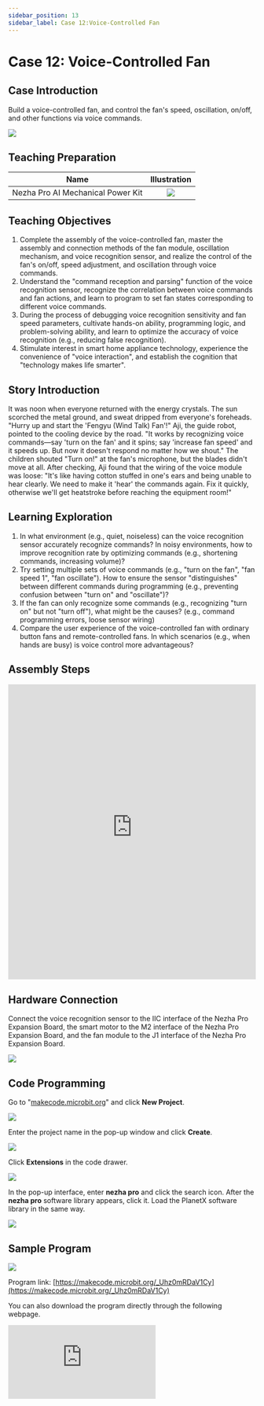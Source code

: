 ```yaml
---
sidebar_position: 13
sidebar_label: Case 12:Voice-Controlled Fan
---
```


# Case 12: Voice-Controlled Fan

## Case Introduction
Build a voice-controlled fan, and control the fan's speed, oscillation, on/off, and other functions via voice commands.

![](https://wiki-media-ef.oss-cn-hongkong.aliyuncs.com/i18n/en/docusaurus-plugin-content-docs/current/microbit/building-blocks/nezha-pro-ai-mechanical-power-kit/images/nezha-pro-ai-mechanical-power-kit-case-12-01.png)

## Teaching Preparation

| Name | Illustration |
| :----------: | :--------------------------: |
| Nezha Pro AI Mechanical Power Kit | ![](https://wiki-media-ef.oss-cn-hongkong.aliyuncs.com/docs/microbit/building-blocks/nezha-pro-ai-mechanical-power-kit/images/nezha-pro-ai-mechanical-power-kit-01.png) |

## Teaching Objectives
1. Complete the assembly of the voice-controlled fan, master the assembly and connection methods of the fan module, oscillation mechanism, and voice recognition sensor, and realize the control of the fan's on/off, speed adjustment, and oscillation through voice commands.
2. Understand the "command reception and parsing" function of the voice recognition sensor, recognize the correlation between voice commands and fan actions, and learn to program to set fan states corresponding to different voice commands.
3. During the process of debugging voice recognition sensitivity and fan speed parameters, cultivate hands-on ability, programming logic, and problem-solving ability, and learn to optimize the accuracy of voice recognition (e.g., reducing false recognition).
4. Stimulate interest in smart home appliance technology, experience the convenience of "voice interaction", and establish the cognition that "technology makes life smarter".

## Story Introduction
It was noon when everyone returned with the energy crystals. The sun scorched the metal ground, and sweat dripped from everyone's foreheads. "Hurry up and start the 'Fengyu (Wind Talk) Fan'!" Aji, the guide robot, pointed to the cooling device by the road. "It works by recognizing voice commands—say 'turn on the fan' and it spins; say 'increase fan speed' and it speeds up. But now it doesn't respond no matter how we shout."
The children shouted "Turn on!" at the fan's microphone, but the blades didn't move at all. After checking, Aji found that the wiring of the voice module was loose: "It's like having cotton stuffed in one's ears and being unable to hear clearly. We need to make it 'hear' the commands again. Fix it quickly, otherwise we'll get heatstroke before reaching the equipment room!"

## Learning Exploration
1. In what environment (e.g., quiet, noiseless) can the voice recognition sensor accurately recognize commands? In noisy environments, how to improve recognition rate by optimizing commands (e.g., shortening commands, increasing volume)?
2. Try setting multiple sets of voice commands (e.g., "turn on the fan", "fan speed 1", "fan oscillate"). How to ensure the sensor "distinguishes" between different commands during programming (e.g., preventing confusion between "turn on" and "oscillate")?
3. If the fan can only recognize some commands (e.g., recognizing "turn on" but not "turn off"), what might be the causes? (e.g., command programming errors, loose sensor wiring)
4. Compare the user experience of the voice-controlled fan with ordinary button fans and remote-controlled fans. In which scenarios (e.g., when hands are busy) is voice control more advantageous?

## Assembly Steps
<embed src="https://wiki-media-ef.oss-cn-hongkong.aliyuncs.com/i18n/en/docusaurus-plugin-content-docs/current/microbit/building-blocks/nezha-pro-ai-mechanical-power-kit/files/nezha-pro-ai-mechanical-power-kit-case-12.pdf" type="application/pdf" width="100%" height="600px" />

## Hardware Connection
Connect the voice recognition sensor to the IIC interface of the Nezha Pro Expansion Board, the smart motor to the M2 interface of the Nezha Pro Expansion Board, and the fan module to the J1 interface of the Nezha Pro Expansion Board.

![](https://wiki-media-ef.oss-cn-hongkong.aliyuncs.com/i18n/en/docusaurus-plugin-content-docs/current/microbit/building-blocks/nezha-pro-ai-mechanical-power-kit/images/nezha-pro-ai-mechanical-power-kit-case-12-02.png)

## Code Programming
Go to "[makecode.microbit.org](https://makecode.microbit.org)" and click **New Project**.

![](https://wiki-media-ef.oss-cn-hongkong.aliyuncs.com/docs/microbit/building-blocks/microbit-space-science-kit/images/microbit-space-science-kit-case01-07.png)

Enter the project name in the pop-up window and click **Create**.

![](https://wiki-media-ef.oss-cn-hongkong.aliyuncs.com/docs/microbit/building-blocks/microbit-space-science-kit/images/microbit-space-science-kit-case01-11.png)

Click **Extensions** in the code drawer.

![](https://wiki-media-ef.oss-cn-hongkong.aliyuncs.com/docs/microbit/building-blocks/microbit-space-science-kit/images/microbit-space-science-kit-case01-09.png)

In the pop-up interface, enter **nezha pro** and click the search icon. After the **nezha pro** software library appears, click it. Load the PlanetX software library in the same way.

![](https://wiki-media-ef.oss-cn-hongkong.aliyuncs.com/docs/microbit/building-blocks/microbit-space-science-kit/images/microbit-space-science-kit-case01-10.png)

## Sample Program
![](https://wiki-media-ef.oss-cn-hongkong.aliyuncs.com/i18n/en/docusaurus-plugin-content-docs/current/microbit/building-blocks/nezha-pro-ai-mechanical-power-kit/images/nezha-pro-ai-mechanical-power-kit-case-12-03.png)

Program link: [https://makecode.microbit.org/_Uhz0mRDaV1Cy](https://makecode.microbit.org/_Uhz0mRDaV1Cy)

You can also download the program directly through the following webpage.

<div
    style={{
        position: 'relative',
        paddingBottom: '60%',
        overflow: 'hidden',
    }}
>
    <iframe
        src="https://makecode.microbit.org/_Uhz0mRDaV1Cy"
        frameborder="0"
        sandbox="allow-popups allow-forms allow-scripts allow-same-origin"
        style={{
            position: 'absolute',
            width: '100%',
            height: '100%',
        }}
    />
</div>

## Program Download
Use a USB cable to connect the PC and micro:bit V2.

![](https://wiki-media-ef.oss-cn-hongkong.aliyuncs.com/docs/microbit/building-blocks/microbit-space-science-kit/images/microbit-space-science-kit-manual03.gif)

After successful connection, a drive named MICROBIT will be recognized on the computer.

![](https://wiki-media-ef.oss-cn-hongkong.aliyuncs.com/docs/microbit/building-blocks/microbit-space-science-kit/images/microbit-space-science-kit-manual06.png)

Click the icon at the bottom left ![](https://wiki-media-ef.oss-cn-hongkong.aliyuncs.com/docs/microbit/building-blocks/microbit-space-science-kit/images/microbit-space-science-kit-manual07.png) and select **Connect Device**.

![](https://wiki-media-ef.oss-cn-hongkong.aliyuncs.com/docs/microbit/building-blocks/microbit-space-science-kit/images/microbit-space-science-kit-manual11.png)

Click ![](https://wiki-media-ef.oss-cn-hongkong.aliyuncs.com/docs/microbit/building-blocks/microbit-space-science-kit/images/microbit-space-science-kit-manual08.png).

![](https://wiki-media-ef.oss-cn-hongkong.aliyuncs.com/docs/microbit/building-blocks/microbit-space-science-kit/images/microbit-space-science-kit-manual12.png)

Click ![](https://wiki-media-ef.oss-cn-hongkong.aliyuncs.com/docs/microbit/building-blocks/microbit-space-science-kit/images/microbit-space-science-kit-manual09.png).

![](https://wiki-media-ef.oss-cn-hongkong.aliyuncs.com/docs/microbit/building-blocks/microbit-space-science-kit/images/microbit-space-science-kit-manual13.png)

In the pop-up window, select **BBC micro:bit CMSIS-DAP**, then select **Connect**. Now, the micro:bit has been successfully connected.

![](https://wiki-media-ef.oss-cn-hongkong.aliyuncs.com/docs/microbit/building-blocks/microbit-space-science-kit/images/microbit-space-science-kit-manual14.png)

Click **Download Program**

![](https://wiki-media-ef.oss-cn-hongkong.aliyuncs.com/docs/microbit/building-blocks/microbit-space-science-kit/images/microbit-space-science-kit-manual10.png)


## Case Demonstration
After turning on the power, control the fan to operate via voice commands.

- Start device: Turn on the fan (default speed 1)
- Turn off device: Turn off the fan
- Raise a level: Increase speed by 1 level
- Lower a level: Decrease speed by 1 level
- Keep going: Start oscillation
- Pause: Stop oscillation

![](https://wiki-media-ef.oss-cn-hongkong.aliyuncs.com/i18n/en/docusaurus-plugin-content-docs/current/microbit/building-blocks/nezha-pro-ai-mechanical-power-kit/images/nezha-pro-ai-mechanical-power-kit-case-12.gif)


## Extended Knowledge
1. Basic process of voice recognition: The voice recognition sensor first converts human voice into electrical signals, then extracts voice features via built-in algorithms, compares them with a preset command library, and finally outputs control signals (e.g., triggering fan actions). This case simplifies this process and focuses on the "correlation between commands and actions".
2. Voice interaction of smart speakers: The technology of the voice-controlled fan is similar to that of smart speakers (e.g., Xiaoai Speaker, Tmall Genie). The difference is that smart speakers can process more complex commands (e.g., "play music", "check the weather") and realize more functions via internet connection, demonstrating the expandability of voice recognition technology.
3. Noise-resistant technology for voice recognition: To solve recognition issues in noisy environments, engineers adopt technologies such as "noise reduction algorithms" (filtering environmental noise) and "microphone arrays" (locating voice sources via multiple microphones). Future voice recognition devices will be more adaptable to complex environments.
